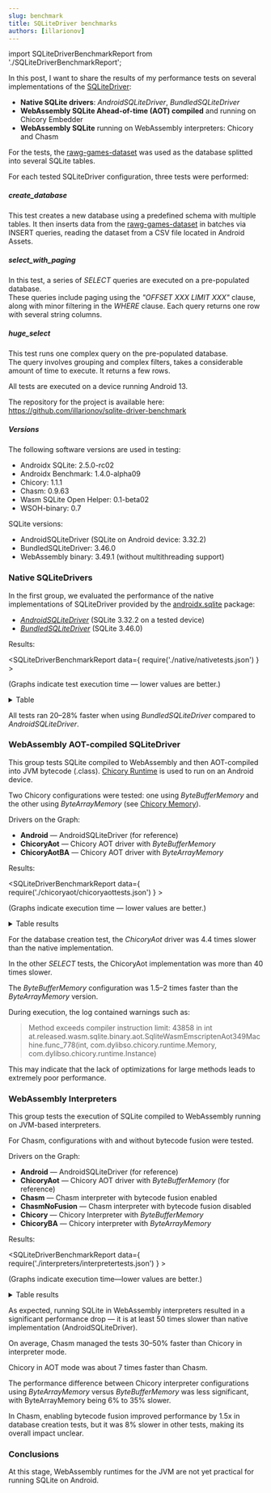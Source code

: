 ```yaml
---
slug: benchmark
title: SQLiteDriver benchmarks
authors: [illarionov]
---
```


import SQLiteDriverBenchmarkReport from './SQLiteDriverBenchmarkReport';

In this post, I want to share the results of my performance tests on several implementations
of the [SQLiteDriver][androidx.sqlite.SQLiteDriver]:

* __Native SQLite drivers__: *AndroidSQLiteDriver*, *BundledSQLiteDriver*
* __WebAssembly SQLite Ahead-of-time (AOT) compiled__ and running on Chicory Embedder
* __WebAssembly SQLite__ running on WebAssembly interpreters: Chicory and Chasm

[androidx.sqlite.SQLiteDriver]: https://developer.android.com/reference/kotlin/androidx/sqlite/SQLiteDriver

<!-- truncate -->

For the tests, the [rawg-games-dataset] was used as the database splitted into several SQLite tables.

For each tested SQLiteDriver configuration, three tests were performed:

##### create_database 

This test creates a new database using a predefined schema with multiple tables.
It then inserts data from the [rawg-games-dataset] in batches via INSERT queries, reading the dataset 
from a CSV file located in Android Assets.

##### select_with_paging

In this test, a series of *SELECT* queries are executed on a pre-populated database.  
These queries include paging using the *"OFFSET XXX LIMIT XXX"* clause, along with minor filtering in the *WHERE* clause.
Each query returns one row with several string columns.

##### huge_select

This test runs one complex query on the pre-populated database.  
The query involves grouping and complex filters, takes a considerable amount of time to execute.
It returns a few rows.

All tests are executed on a device running Android 13.

The repository for the project is available here: https://github.com/illarionov/sqlite-driver-benchmark

##### Versions

The following software versions are used in testing:

* Androidx SQLite: 2.5.0-rc02
* Androidx Benchmark: 1.4.0-alpha09
* Chicory: 1.1.1
* Chasm: 0.9.63
* Wasm SQLite Open Helper: 0.1-beta02
* WSOH-binary: 0.7

SQLite versions:
* AndroidSQLiteDriver (SQLite on Android device: 3.32.2)
* BundledSQLiteDriver: 3.46.0
* WebAssembly binary: 3.49.1 (without multithreading support)

### Native SQLiteDrivers

In the first group, we evaluated the performance of the native implementations of SQLiteDriver 
provided by the [androidx.sqlite] package:

* *[AndroidSQLiteDriver]* (SQLite 3.32.2 on a tested device)
* *[BundledSQLiteDriver]* (SQLite 3.46.0)

Results:

<SQLiteDriverBenchmarkReport data={ require('./native/nativetests.json') } ></SQLiteDriverBenchmarkReport>

(Graphs indicate test execution time — lower values are better.)

<details>

<summary>Table</summary>

| Test               | AndroidSQLiteDriver, ms | BundledSQLiteDriver, ms |
|--------------------|------------------------:|------------------------:|
| create_database    |                4358.786 |                3139.724 |
| select_with_paging |                4297.671 |                3479.016 |
| huge_select        |                3576.628 |                2765.599 |

Raw report: [at.released.sqlitedriverbenchmark.test-benchmarkData.json](./native/at.released.sqlitedriverbenchmark.test-benchmarkData.json)

</details>

All tests ran 20–28% faster when using *BundledSQLiteDriver* compared to *AndroidSQLiteDriver*.

### WebAssembly AOT-compiled SQLiteDriver

This group tests SQLite compiled to WebAssembly and then AOT-compiled into JVM bytecode (.class).
[Chicory Runtime](/embedders/Chicory) is used to run on an Android device.

Two Chicory configurations were tested: one using *ByteBufferMemory* and the other using 
*ByteArrayMemory* (see [Chicory Memory]). 

Drivers on the Graph:

* __Android__ —  AndroidSQLiteDriver (for reference)
* __ChicoryAot__ — Chicory AOT driver with *ByteBufferMemory*
* __ChicoryAotBA__ — Chicory AOT driver with *ByteArrayMemory*

Results:

<SQLiteDriverBenchmarkReport data={ require('./chicoryaot/chicoryaottests.json') } ></SQLiteDriverBenchmarkReport>

(Graphs indicate execution time — lower values are better.)

<details>

<summary>Table results</summary>

| Test               |   Android, ms | ChicoryAot, ms |    ChicoryAotBA, ms |
|--------------------|---------------:|---------------:|--------------------:|
| create_database    |           1348 |           6317 |               10400 |
| select_with_paging |             24 |            995 |                2004 |
| huge_select        |             12 |            735 |                1531 |

Raw report: [at.released.sqlitedriverbenchmark.test-benchmarkData.json](./chicoryaot/at.released.sqlitedriverbenchmark.test-benchmarkData.json)

</details>

For the database creation test, the *ChicoryAot* driver was 4.4 times slower than the native implementation.

In the other *SELECT* tests, the ChicoryAot implementation was more than 40 times slower.

The *ByteBufferMemory* configuration was 1.5–2 times faster than the *ByteArrayMemory* version.

During execution, the log contained warnings such as:

> Method exceeds compiler instruction limit: 43858 in int at.released.wasm.sqlite.binary.aot.SqliteWasmEmscriptenAot349Machine.func_778(int, com.dylibso.chicory.runtime.Memory, com.dylibso.chicory.runtime.Instance)

This may indicate that the lack of optimizations for large methods leads to extremely poor performance.

### WebAssembly Interpreters

This group tests the execution of SQLite compiled to WebAssembly running on JVM-based interpreters.

For Chasm, configurations with and without bytecode fusion were tested.

Drivers on the Graph:

* __Android__ —  AndroidSQLiteDriver (for reference)
* __ChicoryAot__ — Chicory AOT driver with *ByteBufferMemory* (for reference)
* __Chasm__ — Chasm interpreter with bytecode fusion enabled
* __ChasmNoFusion__ — Chasm interpreter with bytecode fusion disabled
* __Chicory__ — Chicory Interpreter with *ByteBufferMemory*
* __ChicoryBA__ — Chicory interpreter with *ByteArrayMemory*

Results:

<SQLiteDriverBenchmarkReport data={ require('./interpreters/interpretertests.json') } ></SQLiteDriverBenchmarkReport>

(Graphs indicate execution time—lower values are better.)

<details>

<summary>Table results</summary>

| Test               | Android | ChicoryAot | Chicory | ChicoryBA |  Chasm | ChasmNoFusion |
|--------------------|--------:|-----------:|--------:|----------:|-------:|--------------:| 
| create_database    |     250 |       1210 |   19830 |     21044 |  13595 |         20217 |
| select_with_paging |      15 |        883 |   12958 |     17388 |   5787 |          5229 |
| huge_select        |      12 |       1063 |   13258 |     14439 |   7787 |          7235 |

Raw report: [at.released.sqlitedriverbenchmark.test-benchmarkData.json](./interpreters/at.released.sqlitedriverbenchmark.test-benchmarkData.json)

</details>

As expected, running SQLite in WebAssembly interpreters resulted in a significant performance drop — it is at least 50 
times slower than native implementation (AndroidSQLiteDriver).

On average, Chasm managed the tests 30–50% faster than Chicory in interpreter mode.

Chicory in AOT mode was about 7 times faster than Chasm.

The performance difference between Chicory interpreter configurations using *ByteArrayMemory* versus 
 *ByteBufferMemory* was less significant, with ByteArrayMemory being 6% to 35% slower.

In Chasm, enabling bytecode fusion improved performance by 1.5x in database creation tests, but it was 8% slower 
in other tests, making its overall impact unclear.

### Conclusions

At this stage, WebAssembly runtimes for the JVM are not yet practical for running SQLite on Android.

[androidx.sqlite]: https://developer.android.com/jetpack/androidx/releases/sqlite
[rawg-games-dataset]: https://huggingface.co/datasets/atalaydenknalbant/rawg-games-dataset
[AndroidSQLiteDriver]: https://developer.android.com/reference/androidx/sqlite/driver/AndroidSQLiteDriver
[BundledSQLiteDriver]: https://developer.android.com/reference/androidx/sqlite/driver/bundled/BundledSQLiteDriver
[Chicory Memory]: https://chicory.dev/docs/advanced/memory
